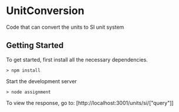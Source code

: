 # UnitConversion
Code that can convert the units to SI unit system

## Getting Started

To get started, first install all the necessary dependencies.
```
> npm install
```

Start the development server 
```
> node assignment
```

To view the response, go to: [http://localhost:3001/units/si/["query"]]
